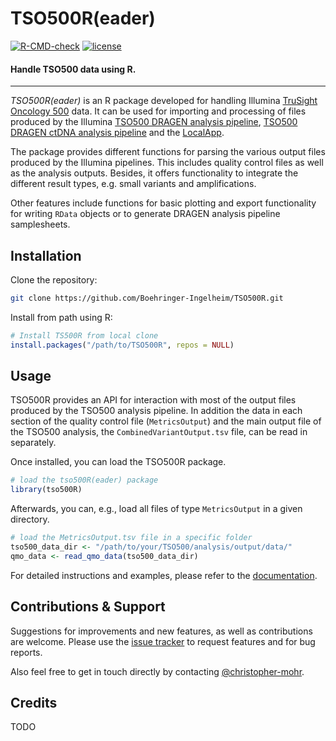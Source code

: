# TSO500R(eader)

[![R-CMD-check](https://github.com/Boehringer-Ingelheim/TSO500R/actions/workflows/test.yml/badge.svg)](https://github.com/Boehringer-Ingelheim/TSO500R/actions/workflows/test.yml)
[![license](https://img.shields.io/badge/license-MIT-blue.svg)](https://github.com/Boehringer-Ingelheim/TSO500R/blob/master/LICENSE)

#### Handle TSO500 data using R.

---

*TSO500R(eader)* is an R package developed for handling Illumina [TruSight Oncology 500](https://emea.illumina.com/products/by-type/clinical-research-products/trusight-oncology-500.html) data. It can be used for importing and processing of files produced by the Illumina [TSO500 DRAGEN analysis pipeline](https://support-docs.illumina.com/SW/DRAGEN_TSO500_v2.1/Content/SW/FrontPages/DRAGENTSO500_v2.1.htm), [TSO500 DRAGEN ctDNA analysis pipeline](https://support-docs.illumina.com/SW/DRAGEN_TSO500_ctDNA_v2.1/Content/SW/FrontPages/DRAGENTSO500_ctDNA_v2.1.htm) and the [LocalApp](https://emea.support.illumina.com/content/dam/illumina-support/documents/documentation/software_documentation/trusight/trusight-oncology-500/trusight-oncology-500-local-app-v2.2-user-guide-1000000137777-01.pdf).

The package provides different functions for parsing the various output files produced by the Illumina pipelines. This includes quality control files as well as the analysis outputs. Besides, it offers functionality to integrate the different result types, e.g. small variants and amplifications.

Other features include functions for basic plotting and export functionality for writing `RData` objects or to generate DRAGEN analysis pipeline samplesheets.

## Installation

Clone the repository:
```bash
git clone https://github.com/Boehringer-Ingelheim/TSO500R.git
```

Install from path using R:
```r
# Install TS500R from local clone
install.packages("/path/to/TSO500R", repos = NULL)
```

## Usage

TSO500R provides an API for interaction with most of the output files produced by the TSO500 analysis pipeline. In addition the data in each section of the quality control file (`MetricsOutput`) and the main output file of the TSO500 analysis, the `CombinedVariantOutput.tsv` file, can be read in separately.

Once installed, you can load the TSO500R package. 

```r
# load the tso500R(eader) package
library(tso500R)
```

Afterwards, you can, e.g., load all files of type `MetricsOutput` in a given directory.

```r
# load the MetricsOutput.tsv file in a specific folder
tso500_data_dir <- "/path/to/your/TSO500/analysis/output/data/"
qmo_data <- read_qmo_data(tso500_data_dir)
```

For detailed instructions and examples, please refer to the [documentation](https://boehringer-ingelheim.github.io/tso500R/).

## Contributions & Support 

Suggestions for improvements and new features, as well as contributions are welcome. Please use the [issue tracker](https://github.com/Boehringer-Ingelheim/TSO500R/issues) to request features and for bug reports.

Also feel free to get in touch directly by contacting [@christopher-mohr](https://github.com/christopher-mohr).

## Credits

TODO
